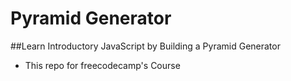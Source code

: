 # Pyramid Generator
##Learn Introductory JavaScript by Building a Pyramid Generator
- This repo for freecodecamp's Course

